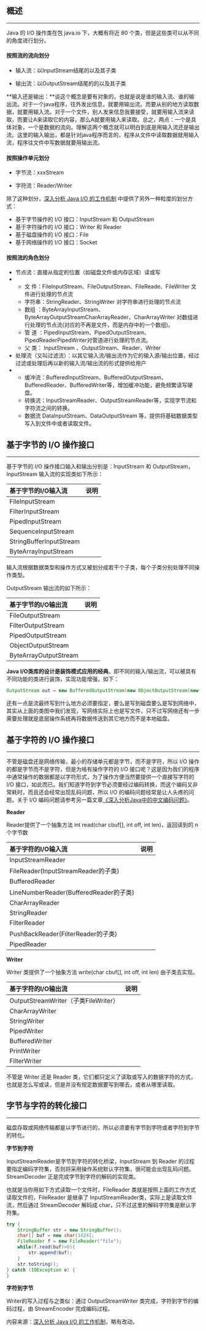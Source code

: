 ## 概述

---

Java 的 I/O 操作类在包 java.io 下，大概有将近 80 个类，但是这些类可以从不同的角度进行划分。

#### 按照流的流向划分

* 输入流：以InputStream结尾的以及其子类

* 输出流：以OutputStream结尾的的以及其子类

**输入还是输出：**谈这个概念是要有对象的，也就是说是谁的输入流、谁的输出流。对于一个java程序，往外发出信息，就要用输出流。而要从别的地方读取数据，就要用输入流。对于一个文件，别人发来信息我要接受，就要用输入流来读取，而要让A来读取它的内容，那么A就要用输入来读取。总之，两点：一个是具体对象，一个是数据的流向。理解这两个概念就可以明白到底是用输入流还是输出流。这里的输入输出，都是针对java程序而言的，程序从文件中读取数据就用输入流，程序往文件中写数据就要用输出流。

#### 按照操作单元划分

* 字节流：xxxStream

* 字符流：Reader/Writer

除了这种划分，[深入分析 Java I/O 的工作机制](https://www.ibm.com/developerworks/cn/java/j-lo-javaio/index.html) 中提供了另外一种粒度的划分方式：

* 基于字节操作的 I/O 接口：InputStream 和 OutputStream
* 基于字符操作的 I/O 接口：Writer 和 Reader
* 基于磁盘操作的 I/O 接口：File
* 基于网络操作的 I/O 接口：Socket

#### 按照流的角色划分

* 节点流：直接从指定的位置（如磁盘文件或内存区域）读或写
* * 文 件：FileInputStream、FileOutputStrean、FileReade、FileWriter 文件进行处理的节点流
  * 字符串：StringReader、StringWriter 对字符串进行处理的节点流
  * 数组 ：ByteArrayInputStream、ByteArrayOutputStreamCharArrayReader、CharArrayWriter 对数组进行处理的节点流\(对应的不再是文件，而是内存中的一个数组\)。
  * 管 道 ：PipedInputStream、PipedOutputStream、PipedReaderPipedWriter对管道进行处理的节点流。
  * 父 类： InputStream 、OutputStream、Reader、Writer
* 处理流（又叫过滤流）：以其它输入流/输出流作为它的输入源/输出位置，经过过滤或处理后再以新的输入流/输出流的形式提供给用户
* * 缓冲流：BufferedInputStream、BufferedOutputStream、BufferedReader、BufferedWriter等，增加缓冲功能，避免频繁读写硬盘。
  * 转换流：InputStreamReader、OutputStreamReader等，实现字节流和字符流之间的转换。
  * 数据流 DataInputStream、DataOutputStream 等，提供将基础数据类型写入到文件中或者读取文件。

## 基于字节的 I/O 操作接口

---

基于字节的 I/O 操作接口输入和输出分别是：InputStream 和 OutputStream，InputStream 输入流的实现类如下所示：

| 基于字节的I/O输入流 | 说明 |
| :--- | :--- |
| FileInputStream |  |
| FilterInputStream |  |
| PipedInputStream |  |
| SequenceInputStream |  |
| StringBufferInputStream |  |
| ByteArrayInputStream |  |

输入流根据数据类型和操作方式又被划分成若干个子类，每个子类分别处理不同操作类型。

OutputStream 输出流的如下所示：

| 基于字节的I/O输出流 | 说明 |
| :--- | :--- |
| FileOutputStream |  |
| FilterOutputStream |  |
| PipedOutputStream |  |
| ObjectOutputStream |  |
| ByteArrayOutputStream |  |

**Java I/O类库的设计是装饰模式应用的经典**。即不同的输入/输出流，可以被具有不同功能的类进行装饰，实现功能增强，如下：

```java
OutputStream out = new BufferedOutputStream(new ObjectOutputStream(new FileOutputStream("fileName"))；
```

还有一点是流最终写到什么地方必须要指定，要么是写到磁盘要么是写到网络中，其实从上面的类图中我们发现，写网络实际上也是写文件，只不过写网络还有一步需要处理就是底层操作系统再将数据传送到其它地方而不是本地磁盘。

## 基于字符的 I/O 操作接口

---

不管是磁盘还是网络传输，最小的存储单元都是字节，而不是字符，所以 I/O 操作的都是字节而不是字符，但是为啥有操作字符的 I/O 接口呢？这是因为我们的程序中通常操作的数据都是以字符形式，为了操作方便当然要提供一个直接写字符的 I/O 接口，如此而已。我们知道字符到字节必须要经过编码转换，而这个编码又非常耗时，而且还会经常出现乱码问题，所以 I/O 的编码问题经常是让人头疼的问题。关于 I/O 编码问题请参考另一篇文章[《深入分析](http://www.ibm.com/developerworks/cn/java/j-lo-chinesecoding/)[Java](http://www.ibm.com/developerworks/cn/java/j-lo-chinesecoding/)[中的中文编码问题》](http://www.ibm.com/developerworks/cn/java/j-lo-chinesecoding/)。

**Reader**

Reader提供了一个抽象方法 int read\(char cbuf\[\], int off, int len\)，返回读到的 n 个字节数

| 基于字符的I/O输入流 | 说明 |
| :--- | :--- |
| InputStreamReader |  |
| FileReader\(InputStreamReader的子类\) |  |
| BufferedReader |  |
| LineNumberReader\(BufferedReader的子类\) |  |
| CharArrayReader |  |
| StringReader |  |
| FilterReader |  |
| PushBackReader\(FilterReader的子类\) |  |
| PipedReader |  |

**Writer**

Writer 类提供了一个抽象方法 write\(char cbuf\[\], int off, int len\) 由子类去实现。

| 基于字符的I/O输出流 | 说明 |
| :--- | :--- |
| OutputStreamWriter（子类FileWriter） |  |
| CharArrayWriter |  |
| StringWriter |  |
| PipedWriter |  |
| BufferedWriter |  |
| PrintWriter |  |
| FilterWriter |  |

不管是 Writer 还是 Reader 类，它们都只定义了读取或写入的数据字符的方式，也就是怎么写或读，但是并没有规定数据要写到哪去，或者从哪里读取。

## 字节与字符的转化接口

---

磁盘存取或网络传输都是以字节进行的，所以必须要有字节到字符或者字符到字节的转化。

**字节到字符**

InputStreamReader是字节到字符的转化桥梁，InputStream 到 Reader 的过程要指定编码字符集，否则将采用操作系统默认字符集，很可能会出现乱码问题。StreamDecoder 正是完成字节到字符的解码的实现类。

也就是当你用如下方式读取一个文件时，FileReader 类就是按照上面的工作方式读取文件的，FileReader 是继承了 InputStreamReader类，实际上是读取文件流，然后通过 StreamDecoder 解码成 char，只不过这里的解码字符集是默认字符集。

```java
try { 
    StringBuffer str = new StringBuffer(); 
    char[] buf = new char[1024]; 
    FileReader f = new FileReader("file"); 
    while(f.read(buf)>0){ 
        str.append(buf); 
    } 
    str.toString(); 
} catch (IOException e) {
}
```

**字符到字节**

Writer的写入过程与之类似：通过 OutputStreamWriter 类完成，字符到字节的编码过程，由 StreamEncoder 完成编码过程。

内容来源：[深入分析 Java I/O 的工作机制](https://www.ibm.com/developerworks/cn/java/j-lo-javaio/index.html)，略有改动。

